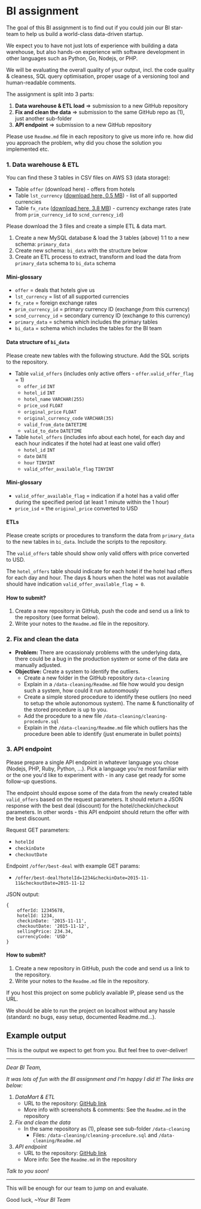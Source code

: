 # BI assignment 

The goal of this BI assignment is to find out if you could join our BI star-team to help us build a world-class data-driven startup.

We expect you to have not just lots of experience with building a data warehouse, but also hands-on experience with software development in other languages such as Python, Go, Nodejs, or PHP.

We will be evaluating the overall quality of your output, incl. the code quality & cleaness, SQL query optimisation, proper usage of a versioning tool and human-readable comments.

The assignment is split into 3 parts:

1. **Data warehouse & ETL load** => submission to a new GitHub repository
2. **Fix and clean the data** => submission to the same GitHub repo as (1), just another sub-folder
3. **API endpoint** => submission to a new GitHub repository

Please use `Readme.md` file in each repository to give us more info re. how did you approach the problem, why did you chose the solution you implemented etc.

### 1. Data warehouse & ETL

You can find these 3 tables in CSV files on AWS S3 (data storage):

* Table `offer` (download here) - offers from hotels
* Table `lst_currency` ([download here, 0.5 MB](https://s3-ap-southeast-2.amazonaws.com/hq-bi/bi-assignment/lst_currency.csv)) - list of all supported currencies
* Table `fx_rate` ([download here, 3.8 MB](https://s3-ap-southeast-2.amazonaws.com/hq-bi/bi-assignment/fx_rate.csv)) - currency exchange rates (rate from `prim_currency_id` to `scnd_currency_id`)

Please download the 3 files and create a simple ETL & data mart.

1. Create a new MySQL database & load the 3 tables (above) 1:1 to a new schema: `primary_data`
2. Create new schema: `bi_data` with the structure below
2. Create an ETL process to extract, transform and load the data from `primary_data` schema to `bi_data` schema

#### Mini-glossary

* `offer` = deals that hotels give us
* `lst_currency` = list of all supported currencies
* `fx_rate` = foreign exchange rates
* `prim_currency_id` = primary currency ID (exchange *from* this currency)
* `scnd_currency_id` = secondary currency ID (exchange *to* this currency)
* `primary_data` = schema which includes the primary tables
* `bi_data` = schema which includes the tables for the BI team

#### Data structure of `bi_data`

Please create new tables with the following structure. Add the SQL scripts to the repository.

* Table `valid_offers` (includes only active offers - `offer`.`valid_offer_flag` = 1)
	* `offer_id` `INT`
	* `hotel_id` `INT`
	* `hotel_name` `VARCHAR(255)`
	* `price_usd` `FLOAT`
	* `original_price` `FLOAT`
	* `original_currency_code` `VARCHAR(35)`
	* `valid_from_date` `DATETIME`
	* `valid_to_date` `DATETIME`
* Table `hotel_offers` (includes info about each hotel, for each day and each hour indicates if the hotel had at least one valid offer)
	* `hotel_id` `INT`
	* `date` `DATE`
	* `hour` `TINYINT`
	* `valid_offer_available_flag` `TINYINT`

#### Mini-glossary

* `valid_offer_available_flag` = indication if a hotel has a valid offer during the specified period (at least 1 minute within the 1 hour)
* `price_isd` = the `original_price` converted to USD

#### ETLs

Please create scripts or procedures to transform the data from `primary_data` to the new tables in `bi_data`. Include the scripts to the repository.

The `valid_offers` table should show only valid offers with price converted to USD.

The `hotel_offers` table should indicate for each hotel if the hotel had offers for each day and hour. The days & hours when the hotel was not available should have indication `valid_offer_available_flag = 0`.

#### How to submit?

1. Create a new repository in GitHub, push the code and send us a link to the repository (see format below).
2. Write your notes to the `Readme.md` file in the repository.


### 2. Fix and clean the data

* **Problem:** There are ocassionaly problems with the underlying data, there could be a bug in the production system or some of the data are manually adjusted.
* **Objective:** Create a system to identify the outliers.
	* Create a new folder in the GitHub repository `data-cleaning`
	* Explain in a `/data-cleaning/Readme.md` file how would you design such a system, how could it run autonomously
	* Create a simple stored procedure to identify these outliers (no need to setup the whole autonomous system). The name & functionality of the stored procedure is up to you.
	* Add the procedure to a new file `/data-cleaning/cleaning-procedure.sql`
	* Explain in the `/data-cleaning/Readme.md` file which outliers has the procedure been able to identify (just enumerate in bullet points)

### 3. API endpoint

Please prepare a single API endpoint in whatever language you chose (Nodejs, PHP, Ruby, Python, ...). Pick a language you're most familiar with or the one you'd like to experiment with - in any case get ready for some follow-up questions.

The endpoint should expose some of the data from the newly created table `valid_offers` based on the request parameters. It should return a JSON response with the best deal (discount) for the hotel/checkin/checkout parameters. In other words - this API endpoint should return the offer with the best discount.

Request GET parameters:

* `hotelId`
* `checkinDate`
* `checkoutDate`

Endpoint `/offer/best-deal` with example GET params:

* `/offer/best-deal?hotelId=1234&checkinDate=2015-11-11&checkoutDate=2015-11-12`

JSON output:

```
{
	offerId: 12345678,
	hotelId: 1234,
	checkinDate: '2015-11-11',
	checkoutDate: '2015-11-12',
	sellingPrice: 234.34,
	currencyCode: 'USD'
}
```

#### How to submit?

1. Create a new repository in GitHub, push the code and send us a link to the repository.
2. Write your notes to the `Readme.md` file in the repository.

If you host this project on some publicly available IP, please send us the URL.

We should be able to run the project on localhost without any hassle (standard: no bugs, easy setup, documented Readme.md...).


## Example output

This is the output we expect to get from you. But feel free to over-deliver!

*****

*Dear BI Team,*

*It was lots of fun with the BI assignment and I'm happy I did it! The links are below:*

1. *DataMart & ETL*
	* URL to the repository: [GitHub link](http://www.github.com/example/repo2)
	* More info with screenshots & comments: See the `Readme.md` in the repository
2. *Fix and clean the data*
	* In the same repository as (1), please see sub-folder `/data-cleaning`
		* Files: `/data-cleaning/cleaning-procedure.sql` and `/data-cleaning/Readme.md`
3. *API endpoint*
	* URL to the repository: [GitHub link](http://www.github.com/example/repo2)
	* More info: See the `Readme.md` in the repository

*Talk to you soon!*

*****

This will be enough for our team to jump on and evaluate. 

Good luck,
*~Your BI Team*




